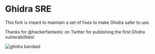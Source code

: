Ghidra SRE
==========

This fork is meant to maintain a set of fixes to make Ghidra safer to use.

Thanks for @hackerfantastic on Twitter for publishing the first Ghidra vulnerabilities!

![ghidra bandaid](https://raw.githubusercontent.com/50L1DU5/ghidra-sre/master/resources/image/GHIDRA_1.png)
